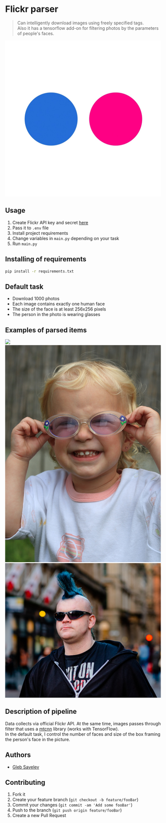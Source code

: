 # Flickr parser
> Can intelligently download images using freely specified tags.<br>
> Also it has a tensorflow add-on for filtering photos by the parameters of people's faces.

![](img/header.jpg)

## Usage
1. Create Flickr API key and secret [here](https://www.flickr.com/services/apps/create/apply/)
2. Pass it to ```.env``` file
3. Install project requirements
4. Change variables in ```main.py``` depending on your task
5. Run ```main.py```

## Installing of requirements
```sh
pip install -r requirements.txt
```

## Default task
* Download 1000 photos
* Each image contains exactly one human face
* The size of the face is at least 256x256 pixels
* The person in the photo is wearing glasses

## Examples of parsed items
![](img/29110461261_0fd9933b0d_o.jpg)
![](img/2707013695_48b94e9220_o.jpg)
![](img/49416467796_fbd3b980cf_k.jpg)

## Description of pipeline
Data collects via official Flickr API.
At the same time, images passes through filter that uses a [mtcnn](https://github.com/ipazc/mtcnn) library (works with TensorFlow).<br>
In the default task, I control the number of faces and size of the box framing the person's face in the picture.

## Authors
* [Gleb Savelev](https://github.com/nardo-leo)

## Contributing
1. Fork it
2. Create your feature branch (`git checkout -b feature/fooBar`)
3. Commit your changes (`git commit -am 'Add some fooBar'`)
4. Push to the branch (`git push origin feature/fooBar`)
5. Create a new Pull Request
